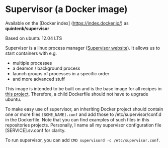 Supervisor (a Docker image)
===========================

Available on the [Docker index] (https://index.docker.io/) as **quintenk/supervisor**

Based on ubuntu 12.04 LTS

Supervisor is a linux process manager ([Supervisor website](http://supervisord.org/ "Supervisor website")). It allows us to start containers with e.g.
- multiple processes
- a deamon / background process
- launch groups of processes in a specific order
- and more advanced stuff

This image is intended to be built on and is the base image for all recipes in [this project](https://github.com/Krijger/docker-cookbooks). Therefore, a child Dockerfile should not have to upgrade ubuntu.

To make easy use of supervisor, an inheriting Docker project should contain one or more files `[SOME_NAME].conf` and add those to /etc/supervisor/conf.d in the Dockerfile. Note that you can find examples of such files in this repositories projects. Personally, I name all my supervisor configuration file [SERVICE].sv.conf for clarity.

To run supervisor, you can add `CMD supervisord -c /etc/supervisor.conf`.

